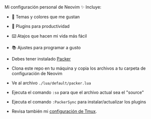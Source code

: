 Mi configuración personal de Neovim ✨
Incluye:

- 🎨 Temas y colores que me gustan
- 🔧 Plugins para productividad
- ⌨️ Atajos que hacen mi vida más fácil
- 📚 Ajustes para programar a gusto

- Debes tener instalado [Packer](https://github.com/wbthomason/packer.nvim)

- Clona este repo en tu máquina y copia los archivos a tu carpeta de configuración de Neovim

- Ve al archivo `./lua/default/packer.lua`

- Ejecuta el comando `:so` para que el archivo actual sea el "source" 
- Ejecuta el comando `:PackerSync` para instalar/actualizar los plugins

- Revisa también mi [configuración de Tmux](https://github.com/TommyBermu/tmux).
